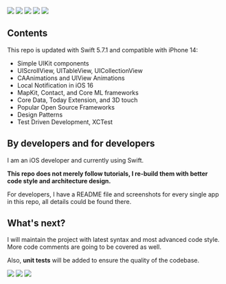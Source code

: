 <img src="https://user-images.githubusercontent.com/73097560/115834477-dbab4500-a447-11eb-908a-139a6edaec5c.gif">

<img src="https://developer.apple.com/wwdc23/swift-student-challenge/images/wwdc-ssc-hero-large_2x.webp">

<img src="https://user-images.githubusercontent.com/73097560/115834477-dbab4500-a447-11eb-908a-139a6edaec5c.gif">

<img src="https://www.eman.cz/wp-content/uploads/2019/10/header_swift_ui.jpg">




<img src="https://user-images.githubusercontent.com/73097560/115834477-dbab4500-a447-11eb-908a-139a6edaec5c.gif">







## Contents
This repo is updated with  Swift 5.7.1 and compatible with iPhone 14:

* Simple UIKit components
* UIScrollView, UITableView, UICollectionView
* CAAnimations and UIView Animations
* Local Notification in iOS 16
* MapKit, Contact, and Core ML frameworks
* Core Data, Today Extension, and 3D touch
* Popular Open Source Frameworks
* Design Patterns
* Test Driven Development, XCTest

## By developers and for developers

I am an iOS developer and currently using Swift.

**This repo does not merely follow tutorials, I re-build them with better code style and architecture design.**


For developers, I have a README file and screenshots for every single app in this repo, all details could be found there.

## What's next?

I will maintain the project with latest syntax and most advanced code style. More code comments are going to be covered as well.

Also, **unit tests** will be added to ensure the quality of the codebase.




<img src="https://user-images.githubusercontent.com/73097560/115834477-dbab4500-a447-11eb-908a-139a6edaec5c.gif">

<img src="https://miro.medium.com/max/1200/1*ooI0KwILz0Yo2cXUaW9gog.png">


<img src="https://user-images.githubusercontent.com/73097560/115834477-dbab4500-a447-11eb-908a-139a6edaec5c.gif">
